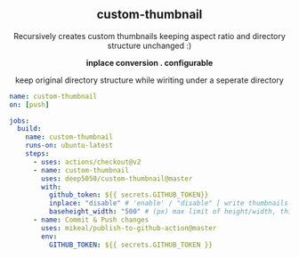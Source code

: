 

<p align=center> <h2 align=center>custom-thumbnail</h2></p>

<p align=center>Recursively creates custom thumbnails keeping aspect ratio and directory structure unchanged :)</p>
<p align=center> <b> inplace conversion . configurable </b>  </p>
<p align=center> keep original directory structure while wiriting under a seperate directory</p>

```yaml
name: custom-thumbnail
on: [push]

jobs:
  build:
    name: custom-thumbnail
    runs-on: ubuntu-latest
    steps:
      - uses: actions/checkout@v2
      - name: custom-thumbnail
        uses: deep5050/custom-thumbnail@master
        with:
          github_token: ${{ secrets.GITHUB_TOKEN}}
          inplace: "disable" # 'enable' / "disable" [ write thumbnails at their origin path (replace) ], if disabled writes under '.thumbnails' directory 
          baseheight_width: "500" # (px) max limit of height/width, this is used to calculate the aspect ratio. 
      - name: Commit & Push changes
        uses: mikeal/publish-to-github-action@master
        env:
          GITHUB_TOKEN: ${{ secrets.GITHUB_TOKEN }}

```
